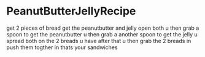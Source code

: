 # PeanutButterJellyRecipe
get 2 pieces of bread 
get the peanutbutter and jelly open both
u then grab a spoon to get the peanutbutter
u then grab a another spoon to get the jelly
u spread both on the 2 breads u have 
after that u then grab the 2 breads 
in push them togther 
in thats your sandwiches
